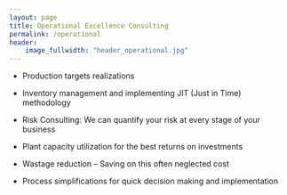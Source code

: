 ```yaml
---
layout: page
title: Operational Excellence Consulting
permalink: /operational
header:
    image_fullwidth: "header_operational.jpg"
---
```


- Production targets realizations
 
- Inventory management  and implementing JIT (Just in Time) methodology
 
- Risk Consulting: We can quantify your risk at every stage of your business
 
- Plant capacity utilization for the best returns on investments
 
- Wastage reduction – Saving on this often neglected cost
 
- Process simplifications for quick decision making and implementation